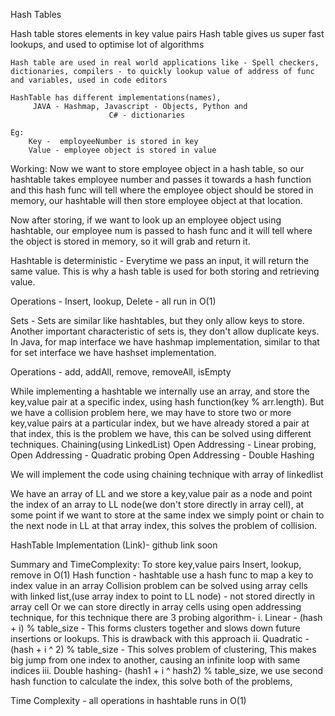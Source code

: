 Hash Tables

Hash table stores elements in key value pairs
Hash table gives us super fast lookups, and used to optimise lot of algorithms

	Hash table are used in real world applications like - Spell checkers, dictionaries, compilers - to quickly lookup value of address of func and variables, used in code editors

	HashTable has different implementations(names),
		 JAVA - Hashmap, Javascript - Objects, Python and
                          C# - dictionaries

	Eg:
		Key -  employeeNumber is stored in key
		Value - employee object is stored in value

Working:
Now we want to store employee object in a hash table, so our hashtable takes employee number and passes it towards a hash function and this hash func will tell where the employee object should be stored in memory, our hashtable will then store employee object at that location.

Now after storing, if we want to look up an employee object using hashtable, our employee num is passed to hash func and it will tell where the object is stored in memory, so it will grab and return it.

Hashtable is deterministic - Everytime we pass an input, it will return the same value. This is why a hash table is used for both storing and retrieving value.

Operations - Insert, lookup, Delete - all run in O(1)


Sets - Sets are similar like hashtables, but they only allow keys to store.
Another important characteristic of sets is, they don't allow duplicate keys.
In Java, for map interface we have hashmap implementation, similar to that for set interface we have hashset implementation.

Operations - add, addAll, remove, removeAll, isEmpty

While implementing a hashtable we internally use an array, and store the key,value pair at a specific index, using hash function(key % arr.length). But we have a collision problem here, we may have to store two or more key,value pairs at a particular index, but we have already stored a pair at that index, this is the problem we have, this can be solved using different techniques.
Chaining(using LinkedList)
Open Addressing - Linear probing,
Open Addressing - Quadratic probing
Open Addressing - Double Hashing

We will implement the code using chaining technique with array of linkedlist

We have an array of LL and we store a key,value pair as a node and point the index of an array to LL node(we don't store directly in array cell), at some point if we want to store at the same index we simply point or chain to the next node in LL at that array index, this solves the problem of collision.

HashTable Implementation (Link)- github link soon

Summary and TimeComplexity:
To store key,value pairs
Insert, lookup, remove in O(1)
Hash function - hashtable use a hash func to map a key to index value in an  array
Collision problem can be solved using array cells with linked list,(use array index to point to LL node) - not stored directly in array cell
Or we can store directly in array cells using open addressing technique, for this technique there are 3 probing algorithm-
i. Linear - (hash + i) % table_size - This forms clusters together and slows down future insertions or lookups. This is drawback with this approach
ii. Quadratic - (hash + i ^ 2) % table_size - This solves problem of clustering, This makes big jump from one index to another, causing an infinite loop with same indices
iii. Double hashing- (hash1 + i ^ hash2) % table_size, we use second hash function to calculate the index, this solve both of the problems,

Time Complexity - all operations in hashtable runs in O(1)
